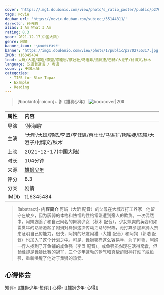 ```yaml
---
cover: 'https://img1.doubanio.com/view/photo/s_ratio_poster/public/p2702755317.jpg'
tags: Movie
douban_url: 'https://movie.douban.com/subject/35144311/'
director: 孙海鹏
alias: I Am What I Am
rating: 8.3
year: 2021-12-17(中国大陆)
genre: 剧情
banner_icon: "\U0001F39E"
banner: 'https://img1.doubanio.com/view/photo/1/public/p2702755317.jpg'
IMDb: t16345484
lead: 大昕/大雄/郭皓/李盟/李佳思/蔡壮壮/马语非/熊陈捷/巴赫/大澄子/付博文/秋木
language: 汉语普通话 / 粤语
country: 中国大陆
categories:
  - TIPS for Blue Topaz
  - Example
  - Reading
---
```

> [!bookinfo|noicon]+ 🎬《雄狮少年》
> ![bookcover|200](https://img1.doubanio.com/view/photo/s_ratio_poster/public/p2702755317.jpg)
>
| 属性 | 内容                                       |
|:---- |:------------------------------------------ |
| 导演 | '孙海鹏'                         |
| 主演 | '大昕/大雄/郭皓/李盟/李佳思/蔡壮壮/马语非/熊陈捷/巴赫/大澄子/付博文/秋木'                             |
| 上映 | 2021-12-17(中国大陆)                             |
| 时长 | 104分钟                   |
| 来源 | [雄狮少年](https://movie.douban.com/subject/35144311/) |
| 评分 | 8.3                           |
| 分类 | 剧情                            |
| IMDb | t16345484                             | 

> [!abstract]- **内容简介**
>  阿娟（大昕 配音）的父母在大城市打工养家，他留守在故乡，因为孱弱的体格和怯懦的性格常常遭到旁人的欺负。一次偶然中，阿娟邂逅了和自己同名的舞狮少女（秋木 配音），少女飒爽的英姿和如雷贯耳的话语激起了阿娟对舞狮这项传动活动的兴趣，他打算参加舞狮大赛来证明自己的能力，很快，阿娟的好友阿猫（大雄 配音）和阿狗（郭浩 配音）也加入了这个计划之中。可是，舞狮哪有这么容易学，为了拜师，阿娟一行人找到了开鱼铺的咸鱼强（李盟 配音）。咸鱼强虽然现在活得窝囊，但曾经却是舞狮比赛的冠军，三个少年蓬勃的朝气和真挚的眼神打动了咸鱼强，重新唤醒了他对于舞狮的热爱。
>  
## 心得体会

短评:: [[雄狮少年-短评]]
心得:: [[雄狮少年-心得]]
